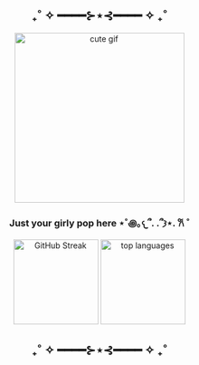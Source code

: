<h2 align="center">₊˚ ✧ ━━━━⊱⋆⊰━━━━ ✧ ₊˚</h2>
<div align="center">
  <img src="https://media4.giphy.com/media/v1.Y2lkPTc5MGI3NjExaXVxcjM1b2Z5eHd4aWRybm84dndpMWN0bHVheGFscnh1dGc4bjFqOCZlcD12MV9pbnRlcm5hbF9naWZfYnlfaWQmY3Q9Zw/kLZdzioXwDJfwY7X5Z/giphy.gif" height="300" alt="cute gif" />
</div>

<h3 align="center">Just your girly pop here ⋆˚꩜｡𐔌՞. .՞𐦯⋆. 𐙚 ˚</h3>

<!-- <div align="center">
  <img src="https://skillicons.dev/icons?i=py" height="40" alt="python logo" />
  <img width="12" />
  <img src="https://cdn.jsdelivr.net/gh/devicons/devicon/icons/photoshop/photoshop-plain.svg" height="40" alt="photoshop logo" />
  <img width="12" />
  <img src="https://cdn.jsdelivr.net/gh/devicons/devicon/icons/illustrator/illustrator-plain.svg" height="40" alt="illustrator logo" />
  <img width="12" />
  <img src="https://cdn.jsdelivr.net/gh/devicons/devicon/icons/csharp/csharp-original.svg" height="40" alt="csharp logo" />
  <img width="12" />
  <img src="https://cdn.jsdelivr.net/gh/devicons/devicon/icons/java/java-original.svg" height="40" alt="java logo" />
  <img width="12" />
  <img src="https://cdn.jsdelivr.net/gh/devicons/devicon/icons/javascript/javascript-original.svg" height="40" alt="javascript logo" />
  <img width="12" />
</div> -->

<div align="center">
  <a href="https://git.io/streak-stats"><img src="https://streak-stats.demolab.com?user=qretzuisx&theme=synthwave" height="150" alt="GitHub Streak" /></a>
  <img src="https://github-readme-stats.vercel.app/api/top-langs?username=qretzuisx&show_icons=true&theme=synthwave&locale=en&layout=compact" height="150" alt="top languages" />
</div>

<h2 align="center">₊˚ ✧ ━━━━⊱⋆⊰━━━━ ✧ ₊˚</h2>
